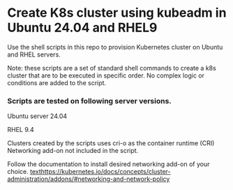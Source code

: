 # Create K8s cluster using kubeadm in Ubuntu 24.04 and RHEL9

Use the shell scripts in this repo to provision Kubernetes cluster on Ubuntu and RHEL servers.

Note: these scripts are a set of standard shell commands to create a k8s cluster that are to be executed in specific order. No complex logic or conditions are added to the script.

### Scripts are tested on following server versions.

Ubuntu server 24.04

RHEL 9.4

Clusters created by the scripts uses cri-o as the container runtime (CRI)
Networking add-on not included in the script.

Follow the documentation to install desired networking add-on of your choice.
[text](https://kubernetes.io/docs/concepts/cluster-administration/addons/#networking-and-network-policy)https://kubernetes.io/docs/concepts/cluster-administration/addons/#networking-and-network-policy
